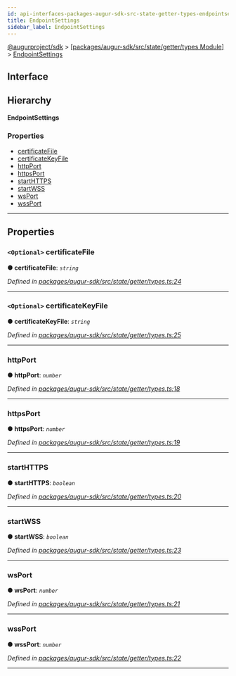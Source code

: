```yaml
---
id: api-interfaces-packages-augur-sdk-src-state-getter-types-endpointsettings
title: EndpointSettings
sidebar_label: EndpointSettings
---
```


[@augurproject/sdk](api-readme.md) > [[packages/augur-sdk/src/state/getter/types Module]](api-modules-packages-augur-sdk-src-state-getter-types-module.md) > [EndpointSettings](api-interfaces-packages-augur-sdk-src-state-getter-types-endpointsettings.md)

## Interface

## Hierarchy

**EndpointSettings**

### Properties

* [certificateFile](api-interfaces-packages-augur-sdk-src-state-getter-types-endpointsettings.md#certificatefile)
* [certificateKeyFile](api-interfaces-packages-augur-sdk-src-state-getter-types-endpointsettings.md#certificatekeyfile)
* [httpPort](api-interfaces-packages-augur-sdk-src-state-getter-types-endpointsettings.md#httpport)
* [httpsPort](api-interfaces-packages-augur-sdk-src-state-getter-types-endpointsettings.md#httpsport)
* [startHTTPS](api-interfaces-packages-augur-sdk-src-state-getter-types-endpointsettings.md#starthttps)
* [startWSS](api-interfaces-packages-augur-sdk-src-state-getter-types-endpointsettings.md#startwss)
* [wsPort](api-interfaces-packages-augur-sdk-src-state-getter-types-endpointsettings.md#wsport)
* [wssPort](api-interfaces-packages-augur-sdk-src-state-getter-types-endpointsettings.md#wssport)

---

## Properties

<a id="certificatefile"></a>

### `<Optional>` certificateFile

**● certificateFile**: *`string`*

*Defined in [packages/augur-sdk/src/state/getter/types.ts:24](https://github.com/AugurProject/augur/blob/a689f5d0f9/packages/augur-sdk/src/state/getter/types.ts#L24)*

___
<a id="certificatekeyfile"></a>

### `<Optional>` certificateKeyFile

**● certificateKeyFile**: *`string`*

*Defined in [packages/augur-sdk/src/state/getter/types.ts:25](https://github.com/AugurProject/augur/blob/a689f5d0f9/packages/augur-sdk/src/state/getter/types.ts#L25)*

___
<a id="httpport"></a>

###  httpPort

**● httpPort**: *`number`*

*Defined in [packages/augur-sdk/src/state/getter/types.ts:18](https://github.com/AugurProject/augur/blob/a689f5d0f9/packages/augur-sdk/src/state/getter/types.ts#L18)*

___
<a id="httpsport"></a>

###  httpsPort

**● httpsPort**: *`number`*

*Defined in [packages/augur-sdk/src/state/getter/types.ts:19](https://github.com/AugurProject/augur/blob/a689f5d0f9/packages/augur-sdk/src/state/getter/types.ts#L19)*

___
<a id="starthttps"></a>

###  startHTTPS

**● startHTTPS**: *`boolean`*

*Defined in [packages/augur-sdk/src/state/getter/types.ts:20](https://github.com/AugurProject/augur/blob/a689f5d0f9/packages/augur-sdk/src/state/getter/types.ts#L20)*

___
<a id="startwss"></a>

###  startWSS

**● startWSS**: *`boolean`*

*Defined in [packages/augur-sdk/src/state/getter/types.ts:23](https://github.com/AugurProject/augur/blob/a689f5d0f9/packages/augur-sdk/src/state/getter/types.ts#L23)*

___
<a id="wsport"></a>

###  wsPort

**● wsPort**: *`number`*

*Defined in [packages/augur-sdk/src/state/getter/types.ts:21](https://github.com/AugurProject/augur/blob/a689f5d0f9/packages/augur-sdk/src/state/getter/types.ts#L21)*

___
<a id="wssport"></a>

###  wssPort

**● wssPort**: *`number`*

*Defined in [packages/augur-sdk/src/state/getter/types.ts:22](https://github.com/AugurProject/augur/blob/a689f5d0f9/packages/augur-sdk/src/state/getter/types.ts#L22)*

___

